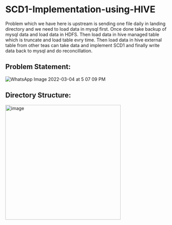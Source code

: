 # SCD1-Implementation-using-HIVE
Problem which we have here is upstream is sending one file daily in landing directory and we need to load data in mysql first. Once done take backup of mysql data and load data in HDFS.
Then load data in hive managed table which is truncate and load table evry time. Then load data in hive external table from other teas can take data and implement SCD1 and finally write data back to mysql and do reconcillation.

## Problem Statement:
![WhatsApp Image 2022-03-04 at 5 07 09 PM](https://user-images.githubusercontent.com/100192175/157570169-4b3b7f2a-667d-4263-a45b-1016795da8a5.jpeg)

## Directory Structure:
<img width="359" alt="image" src="https://user-images.githubusercontent.com/100192175/157570244-158c0eee-e596-4819-8750-2feafe081dad.png">

